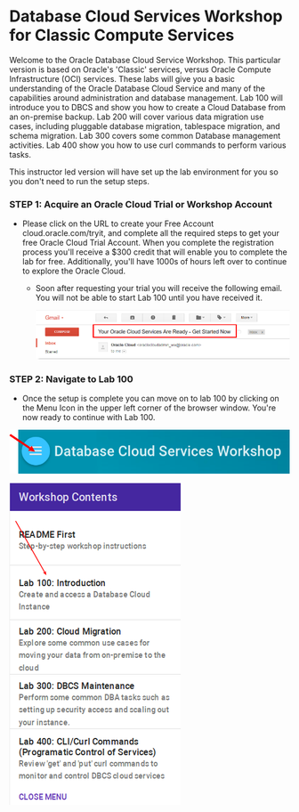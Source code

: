 # Database Cloud Services Workshop for Classic Compute Services

Welcome to the Oracle Database Cloud Service Workshop.  This particular version is based on Oracle's 'Classic' services, versus Oracle Compute Infrastructure (OCI) services.  These labs will give you a basic understanding of the Oracle Database Cloud Service and many of the capabilities around administration and database management.  Lab 100 will introduce you to DBCS and show you how to create a Cloud Database from an on-premise backup.  Lab 200 will cover various data migration use cases, including pluggable database migration, tablespace migration, and schema migration.  Lab 300 covers some common Database management activities.  Lab 400 show you how to use curl commands to perform various tasks.

This instructor led version will have set up the lab environment for you so you don't need to run the setup steps.

### **STEP 1**:  Acquire an Oracle Cloud Trial or Workshop Account

- Please click on the URL to create your Free Account cloud.oracle.com/tryit, and complete all the required steps to get your free Oracle Cloud Trial Account. When you complete the registration process you'll receive a $300 credit that will enable you to complete the lab for free. Additionally, you'll have 1000s of hours left over to continue to explore the Oracle Cloud.
  - Soon after requesting your trial you will receive the following email. You will not be able to start Lab 100 until you have received it.

    ![](images/trial.png) 

### **STEP 2**:  Navigate to Lab 100

- Once the setup is complete you can move on to lab 100 by clicking on the Menu Icon in the upper left corner of the browser window. You're now ready to continue with Lab 100.

![](images/WorkshopMenu.png)

![](images/lab100.png)